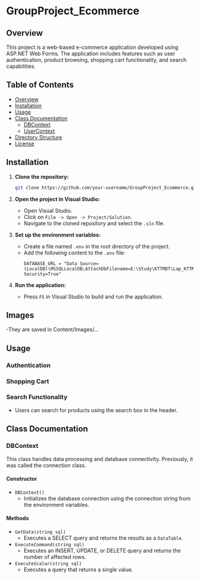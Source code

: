 ﻿# GroupProject_Ecommerce

## Overview
This project is a web-based e-commerce application developed using ASP.NET Web Forms. The application includes features such as user authentication, product browsing, shopping cart functionality, and search capabilities.

## Table of Contents
- [Overview](#overview)
- [Installation](#installation)
- [Usage](#usage)
- [Class Documentation](#class-documentation)
  - [DBContext](#dbcontext)
  - [UserContext](#usercontext)
- [Directory Structure](#directory-structure)
- [License](#license)

## Installation

1. **Clone the repository:**
    ```bash
    git clone https://github.com/your-username/GroupProject_Ecommerce.git
    ```

2. **Open the project in Visual Studio:**
   - Open Visual Studio.
   - Click on `File -> Open -> Project/Solution`.
   - Navigate to the cloned repository and select the `.sln` file.

3. **Set up the environment variables:**
   - Create a file named `.env` in the root directory of the project.
   - Add the following content to the `.env` file:
     ```
     DATABASE_URL = "Data Source=(LocalDB)\MSSQLLocalDB;AttachDbFilename=E:\Study\KTTMDT\Lap_KTTMDT\GroupProject_Ecommerce\GroupProject_Ecommerce\App_Data\Database.mdf;Integrated Security=True"
     ```

4. **Run the application:**
   - Press `F5` in Visual Studio to build and run the application.
## Images

-They are saved in Content/Images/...


## Usage

### Authentication


### Shopping Cart


### Search Functionality
- Users can search for products using the search box in the header.

## Class Documentation

### DBContext

This class handles data processing and database connectivity. Previously, it was called the connection class.

#### Constructor
- `DBContext()`
  - Initializes the database connection using the connection string from the environment variables.

#### Methods
- `GetData(string sql)`
  - Executes a SELECT query and returns the results as a `DataTable`.
- `ExecuteCommand(string sql)`
  - Executes an INSERT, UPDATE, or DELETE query and returns the number of affected rows.
- `ExecuteScalar(string sql)`
  - Executes a query that returns a single value.